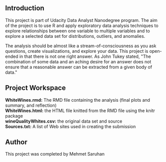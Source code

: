 ## Introduction 

 This project is part of Udacity Data Analyst Nanodegree program. The aim of the project is to use R and apply exploratory data analysis techniques to explore relationships between one variable to multiple variables and to explore a selected data set for distributions, outliers, and anomalies.    
 
 The analysis should be almost like a stream-of-consciousness as you ask questions, create visualizations, and explore your data. This project is open-ended in that there is not one right answer. As John Tukey stated, "The combination of some data and an aching desire for an answer does not ensure that a reasonable answer can be extracted from a given body of data."     

## Project Workspace
**WhiteWines.rmd:** The RMD file containing the analysis (final plots and summary, and reflection)    
**WhiteWines.html:** the HTML file knitted from the RMD file using the knitr package    
**wineQualityWhites.csv:** the original data set and source     
**Sources.txt:** A list of Web sites used in creating the submission   

## Author
This project was completed by Mehmet Saruhan
